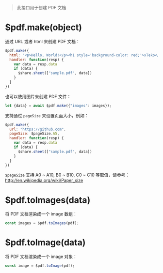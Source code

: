 > 此接口用于创建 PDF 文档

# $pdf.make(object)

通过 URL 或者 html 来创建 PDF 文档：

```js
$pdf.make({
  html: "<p>Hello, World!</p><h1 style='background-color: red;'>xTeko</h1>",
  handler: function(resp) {
    var data = resp.data
    if (data) {
      $share.sheet(["sample.pdf", data])
    }
  }
})
```

也可以使用图片来创建 PDF 文件：

```js
let {data} = await $pdf.make({"images": images});
```

支持通过 `pageSize` 来设置页面大小，例如：

```js
$pdf.make({
  url: "https://github.com",
  pageSize: $pageSize.A5,
  handler: function(resp) {
    var data = resp.data
    if (data) {
      $share.sheet(["sample.pdf", data])
    }
  }
})
```

`$pageSize` 支持 A0 ~ A10, B0 ~ B10, C0 ~ C10 等取值，请参考：http://en.wikipedia.org/wiki/Paper_size

# $pdf.toImages(data)

将 PDF 文档渲染成一个 image 数组：

```js
const images = $pdf.toImages(pdf);
```

# $pdf.toImage(data)

将 PDF 文档渲染成一个 image 对象：

```js
const image = $pdf.toImage(pdf);
```